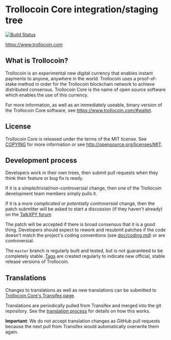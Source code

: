 Trollocoin Core integration/staging tree
========================================

[![Build Status](https://travis-ci.org/TrollocoinFoundation/trollocoin.svg?branch=master)](https://travis-ci.org/TrollocoinFoundation/trollocoin)

https://www.trollocoin.com

What is Trollocoin?
-------------------

Trollocoin is an experimental new digital currency that enables instant payments to
anyone, anywhere in the world. Trollocoin uses a proof-of-stake method in order for
the Trollocoin blockchain network to achieve distributed consensus. Trollocoin Core is
the name of open source software which enables the use of this currency.

For more information, as well as an immediately useable, binary version of the
Trollocoin Core software, see https://www.trollocoin.com/#wallet.

License
-------

Trollocoin Core is released under the terms of the MIT license. See [COPYING](COPYING) for more
information or see http://opensource.org/licenses/MIT.

Development process
-------------------

Developers work in their own trees, then submit pull requests when they think
their feature or bug fix is ready.

If it is a simple/trivial/non-controversial change, then one of the Trollocoin
development team members simply pulls it.

If it is a *more complicated or potentially controversial* change, then the patch
submitter will be asked to start a discussion (if they haven't already) on the
[TalkXPY forum](https://www.talkxpy.com/category/8/trollocoin-coincode)

The patch will be accepted if there is broad consensus that it is a good thing.
Developers should expect to rework and resubmit patches if the code doesn't
match the project's coding conventions (see [doc/coding.md](doc/coding.md)) or are
controversial.

The `master` branch is regularly built and tested, but is not guaranteed to be
completely stable. [Tags](https://github.com/TrollocoinFoundation/trollocoin/tags) are created
regularly to indicate new official, stable release versions of Trollocoin.

Translations
------------

Changes to translations as well as new translations can be submitted to
[Trollocoin Core's Transifex page](https://www.transifex.com/projects/p/trollocoin/).

Translations are periodically pulled from Transifex and merged into the git repository. See the
[translation process](doc/translation_process.md) for details on how this works.

**Important**: We do not accept translation changes as GitHub pull requests because the next
pull from Transifex would automatically overwrite them again.
